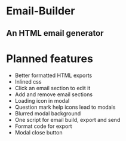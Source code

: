 Email-Builder
=============

An HTML email generator
-----------------------





Planned features
================

- Better formatted HTML exports
- Inlined css
- Click an email section to edit it
- Add and remove email sections
- Loading icon in modal
- Question mark help icons lead to modals
- Blurred modal background
- One script for email build, export and send
- Format code for export
- Modal close button